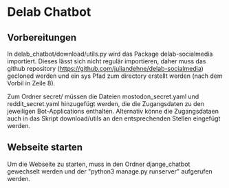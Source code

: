 # Delab Chatbot

## Vorbereitungen
In delab_chatbot/download/utils.py wird das Package delab-socialmedia importiert.
Dieses lässt sich nicht regulär importieren, daher muss das github repository (https://github.com/juliandehne/delab-socialmedia) gecloned werden
und ein sys Pfad zum directory erstellt werden (nach dem Vorbil in Zeile 8).

Zum Ordner secret/ müssen die Dateien mostodon_secret.yaml und reddit_secret.yaml
hinzugefügt werden, die die Zugangsdaten zu den jeweiligen Bot-Applications enthalten. 
Alternativ könne die Zugangsdataen auch in das Skript download/utils an den 
entsprechenden Stellen eingefügt werden.

## Webseite starten
Um die Webseite zu starten, muss in den Ordner djange_chatbot gewechselt werden und 
der "python3 manage.py runserver" aufgerufen werden.


